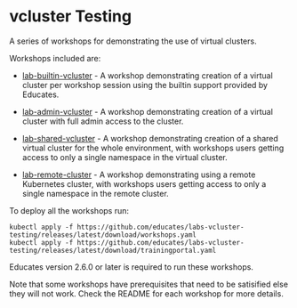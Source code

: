 vcluster Testing
================

A series of workshops for demonstrating the use of virtual clusters.

Workshops included are:

* [lab-builtin-vcluster](workshops/lab-builtin-vcluster) - A workshop
  demonstrating creation of a virtual cluster per workshop session using the
  builtin support provided by Educates.

* [lab-admin-vcluster](workshops/lab-admin-vcluster) - A workshop demonstrating
  creation of a virtual cluster with full admin access to the cluster.

* [lab-shared-vcluster](workshops/lab-shared-vcluster) - A workshop
  demonstrating creation of a shared virtual cluster for the whole environment,
  with workshops users getting access to only a single namespace in the virtual
  cluster.

* [lab-remote-cluster](workshops/lab-remote-cluster) - A workshop demonstrating
  using a remote Kubernetes cluster, with workshops users getting access to only
  a single namespace in the remote cluster.

To deploy all the workshops run:

```
kubectl apply -f https://github.com/educates/labs-vcluster-testing/releases/latest/download/workshops.yaml
kubectl apply -f https://github.com/educates/labs-vcluster-testing/releases/latest/download/trainingportal.yaml
```

Educates version 2.6.0 or later is required to run these workshops.

Note that some workshops have prerequisites that need to be satisified else they
will not work. Check the README for each workshop for more details.
